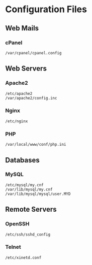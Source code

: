 # Configuration Files

## Web Mails

### cPanel

```
/var/cpanel/cpanel.config
```

## Web Servers

### Apache2

```
/etc/apache2
/var/apache2/config.inc
```

### Nginx

```
/etc/nginx
```

### PHP

```
/var/local/www/conf/php.ini
```

## Databases

### MySQL

```
/etc/mysql/my.cnf
/var/lib/mysql/my.cnf
/var/lib/mysql/mysql/user.MYD
```

## Remote Servers

### OpenSSH

```
/etc/ssh/sshd_config
```

### Telnet

```
/etc/xinetd.conf
```